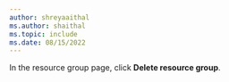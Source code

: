 ```yaml
---
author: shreyaaithal
ms.author: shaithal
ms.topic: include
ms.date: 08/15/2022
---
```


In the resource group page, click **Delete resource group**.